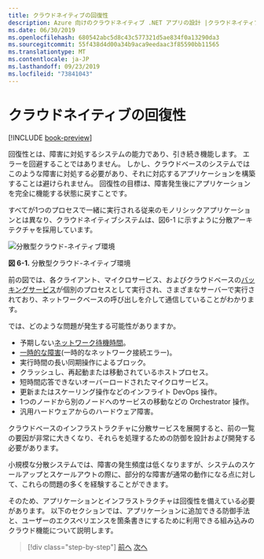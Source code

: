 ```yaml
---
title: クラウドネイティブの回復性
description: Azure 向けのクラウドネイティブ .NET アプリの設計 |クラウドネイティブの回復性
ms.date: 06/30/2019
ms.openlocfilehash: 680542abc5d8c43c577321d5ae834f0a13290da3
ms.sourcegitcommit: 55f438d4d00a34b9aca9eedaac3f85590bb11565
ms.translationtype: MT
ms.contentlocale: ja-JP
ms.lasthandoff: 09/23/2019
ms.locfileid: "73841043"
---
```

# <a name="cloud-native-resiliency"></a>クラウドネイティブの回復性

[!INCLUDE [book-preview](../../../includes/book-preview.md)]

回復性とは、障害に対処するシステムの能力であり、引き続き機能します。 エラーを回避することではありません。 しかし、クラウドベースのシステムではこのような障害に対処する必要があり、それに対応するアプリケーションを構築することは避けられません。 回復性の目標は、障害発生後にアプリケーションを完全に機能する状態に戻すことです。

すべてが1つのプロセスで一緒に実行される従来のモノリシックアプリケーションとは異なり、クラウドネイティブシステムは、図6-1 に示すように分散アーキテクチャを採用しています。

![分散型クラウド-ネイティブ環境](./media/distributed-cloud-native-environment.png)

**図 6-1.** 分散型クラウド-ネイティブ環境

前の図では、各クライアント、マイクロサービス、およびクラウドベースの[バッキングサービス](https://12factor.net/backing-services)が個別のプロセスとして実行され、さまざまなサーバーで実行されており、ネットワークベースの呼び出しを介して通信していることがわかります。

では、どのような問題が発生する可能性がありますか。

- 予期しない[ネットワーク待機時間](https://www.techopedia.com/definition/8553/network-latency)。
- [一時的な障害](https://docs.microsoft.com/azure/architecture/best-practices/transient-faults)(一時的なネットワーク接続エラー)。
- 実行時間の長い同期操作によるブロック。
- クラッシュし、再起動または移動されているホストプロセス。
- 短時間応答できないオーバーロードされたマイクロサービス。
- 更新またはスケーリング操作などのインフライト DevOps 操作。
- 1つのノードから別のノードへのサービスの移動などの Orchestrator 操作。
- 汎用ハードウェアからのハードウェア障害。

クラウドベースのインフラストラクチャに分散サービスを展開すると、前の一覧の要因が非常に大きくなり、それらを処理するための防御を設計および開発する必要があります。

小規模な分散システムでは、障害の発生頻度は低くなりますが、システムのスケールアップとスケールアウトの際に、部分的な障害が通常の動作になる点に対して、これらの問題の多くを経験することができます。

そのため、アプリケーションとインフラストラクチャは回復性を備えている必要があります。 以下のセクションでは、アプリケーションに追加できる防御手法と、ユーザーのエクスペリエンスを箇条書きにするために利用できる組み込みのクラウド機能について説明します。

>[!div class="step-by-step"]
>[前へ](azure-data-storage.md)
>[次へ](application-resiliency-patterns.md)
